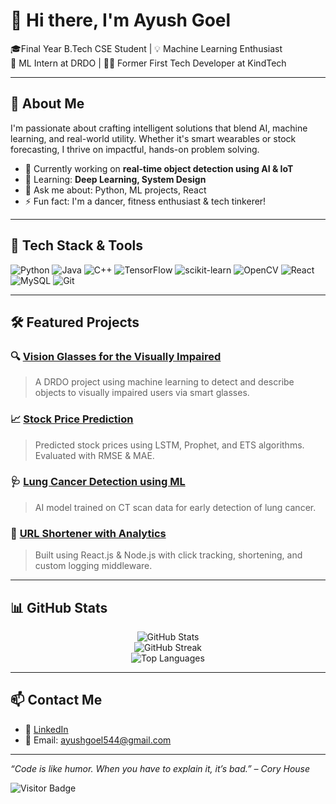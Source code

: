 # 👋 Hi there, I'm Ayush Goel

🎓Final Year B.Tech CSE Student | 💡 Machine Learning Enthusiast  
💼 ML Intern at DRDO | 👨‍💻 Former First Tech Developer at KindTech

---

## 🚀 About Me

I'm passionate about crafting intelligent solutions that blend AI, machine learning, and real-world utility. Whether it's smart wearables or stock forecasting, I thrive on impactful, hands-on problem solving.

- 🔭 Currently working on **real-time object detection using AI & IoT**
- 🌱 Learning: **Deep Learning, System Design**
- 💬 Ask me about: Python, ML projects, React
- ⚡ Fun fact: I'm a dancer, fitness enthusiast & tech tinkerer!

---

## 🔧 Tech Stack & Tools

![Python](https://img.shields.io/badge/-Python-3776AB?style=flat&logo=python&logoColor=white)
![Java](https://img.shields.io/badge/-Java-007396?style=flat&logo=java&logoColor=white)
![C++](https://img.shields.io/badge/-C++-00599C?style=flat&logo=c%2B%2B&logoColor=white)
![TensorFlow](https://img.shields.io/badge/-TensorFlow-FF6F00?style=flat&logo=tensorflow&logoColor=white)
![scikit-learn](https://img.shields.io/badge/-Scikit_Learn-F7931E?style=flat&logo=scikit-learn&logoColor=white)
![OpenCV](https://img.shields.io/badge/-OpenCV-5C3EE8?style=flat&logo=opencv&logoColor=white)
![React](https://img.shields.io/badge/-React-61DAFB?style=flat&logo=react&logoColor=black)
![MySQL](https://img.shields.io/badge/-MySQL-4479A1?style=flat&logo=mysql&logoColor=white)
![Git](https://img.shields.io/badge/-Git-F05032?style=flat&logo=git&logoColor=white)

---

## 🛠️ Featured Projects

### 🔍 [Vision Glasses for the Visually Impaired](#)
> A DRDO project using machine learning to detect and describe objects to visually impaired users via smart glasses.

### 📈 [Stock Price Prediction](#)
> Predicted stock prices using LSTM, Prophet, and ETS algorithms. Evaluated with RMSE & MAE.

### 🩺 [Lung Cancer Detection using ML](#)
> AI model trained on CT scan data for early detection of lung cancer.

### 🔗 [URL Shortener with Analytics](#)
> Built using React.js & Node.js with click tracking, shortening, and custom logging middleware.

---

## 📊 GitHub Stats

<p align="center">
  <img src="https://github-readme-stats.vercel.app/api?username=Ayush-Goel20&show_icons=true&theme=radical" alt="GitHub Stats" />
  <br />
  <img src="https://github-readme-streak-stats.herokuapp.com?user=Ayush-Goel20&theme=radical&hide_border=false" alt="GitHub Streak" />
  <br />

  <img src="https://github-readme-stats.vercel.app/api/top-langs/?username=Ayush-Goel20&layout=compact&theme=radical" alt="Top Languages" /> 
</p>

---

## 📫 Contact Me

- 💼 [LinkedIn](https://www.linkedin.com/in/ayush-goel-5b54a018a)  
- 📧 Email: ayushgoel544@gmail.com

---

_“Code is like humor. When you have to explain it, it’s bad.” – Cory House_

![Visitor Badge](https://komarev.com/ghpvc/?username=Ayush-Goel20&style=flat-square)


